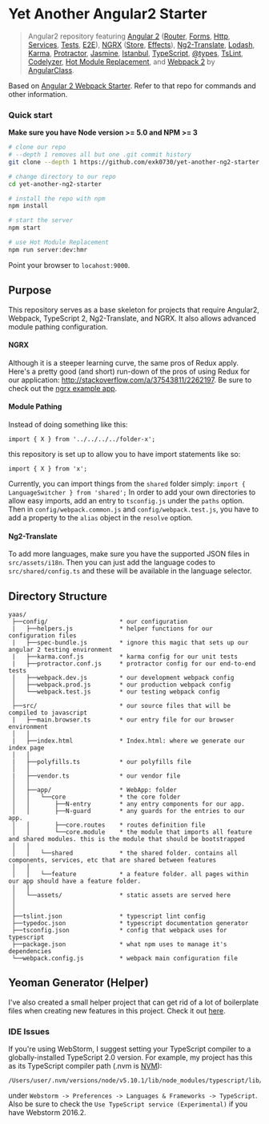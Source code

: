 # Yet Another Angular2 Starter


> Angular2 repository featuring [Angular 2](https://angular.io) ([Router](https://angular.io/docs/js/latest/api/router/), [Forms](https://angular.io/docs/js/latest/api/forms/), [Http](https://angular.io/docs/js/latest/api/http/), [Services](https://gist.github.com/gdi2290/634101fec1671ee12b3e#_follow_@AngularClass_on_twitter), [Tests](https://angular.io/docs/js/latest/api/test/), [E2E](https://angular.github.io/protractor/#/faq#what-s-the-difference-between-karma-and-protractor-when-do-i-use-which-)), 
[NGRX](https://egghead.io/lessons/angular-2-ngrx-store-in-10-minutes) ([Store](https://github.com/ngrx/store), [Effects](https://github.com/ngrx/effects)),
[Ng2-Translate](https://github.com/ocombe/ng2-translate),
[Lodash](https://lodash.com/),
[Karma](https://karma-runner.github.io/), 
[Protractor](https://angular.github.io/protractor/), 
[Jasmine](https://github.com/jasmine/jasmine), 
[Istanbul](https://github.com/gotwarlost/istanbul), 
[TypeScript](http://www.typescriptlang.org/), 
[@types](https://blogs.msdn.microsoft.com/typescript/2016/06/15/the-future-of-declaration-files/), 
[TsLint](http://palantir.github.io/tslint/), 
[Codelyzer](https://github.com/mgechev/codelyzer), 
[Hot Module Replacement](https://webpack.github.io/docs/hot-module-replacement-with-webpack.html), 
and [Webpack 2](http://webpack.github.io/) by [AngularClass](https://angularclass.com).

Based on [Angular 2 Webpack Starter](https://github.com/AngularClass/angular2-webpack-starter). Refer to that repo for 
commands and other information.

### Quick start
**Make sure you have Node version >= 5.0 and NPM >= 3**

```bash
# clone our repo
# --depth 1 removes all but one .git commit history
git clone --depth 1 https://github.com/exk0730/yet-another-ng2-starter.git

# change directory to our repo
cd yet-another-ng2-starter

# install the repo with npm
npm install

# start the server
npm start

# use Hot Module Replacement
npm run server:dev:hmr
```

Point your browser to `locahost:9000`.

## Purpose
This repository serves as a base skeleton for projects that require Angular2, Webpack, TypeScript 2, Ng2-Translate, and NGRX. It also
allows advanced module pathing configuration.

#### NGRX
Although it is a steeper learning curve, the same pros of Redux apply. Here's a pretty good (and short) run-down of the
pros of using Redux for our application: http://stackoverflow.com/a/37543811/2262197. Be sure to check out the 
[ngrx example app](https://github.com/ngrx/example-app/tree/rc5).

#### Module Pathing
Instead of doing something like this:

```
import { X } from '../../../../folder-x';
```

this repository is set up to allow you to have import statements like so:
```
import { X } from 'x';
```

Currently, you can import things from the `shared` folder simply: `import { LanguageSwitcher } from 'shared';` In
order to add your own directories to allow easy imports, add an entry to `tsconfig.js` under the `paths` option. Then in
`config/webpack.common.js` and `config/webpack.test.js`, you have to add a property to the `alias` object in the `resolve`
option.

#### Ng2-Translate
To add more languages, make sure you have the supported JSON files in `src/assets/i18n`. Then you can just add the language
codes to `src/shared/config.ts` and these will be available in the language selector.

## Directory Structure
```
yaas/
 ├──config/                    * our configuration
 |   ├──helpers.js             * helper functions for our configuration files
 |   ├──spec-bundle.js         * ignore this magic that sets up our angular 2 testing environment
 |   ├──karma.conf.js          * karma config for our unit tests
 |   ├──protractor.conf.js     * protractor config for our end-to-end tests
 │   ├──webpack.dev.js         * our development webpack config
 │   ├──webpack.prod.js        * our production webpack config
 │   └──webpack.test.js        * our testing webpack config
 │
 ├──src/                       * our source files that will be compiled to javascript
 |   ├──main.browser.ts        * our entry file for our browser environment
 │   │
 |   ├──index.html             * Index.html: where we generate our index page
 │   │
 |   ├──polyfills.ts           * our polyfills file
 │   │
 |   ├──vendor.ts              * our vendor file
 │   │
 │   ├──app/                   * WebApp: folder
 │   │   └──core               * the core folder
 │   │       ├──N-entry        * any entry components for our app.
 │   │       ├──N-guard        * any guards for the entries to our app.
 │   │       ├──core.routes    * routes definition file
 │   │       └──core.module    * the module that imports all feature and shared modules. this is the module that should be bootstrapped
 │   │
 │   │   └──shared             * the shared folder. contains all components, services, etc that are shared between features
 │   │
 │   │   └──feature            * a feature folder. all pages within our app should have a feature folder. 
 │   │
 │   └──assets/                * static assets are served here
 │
 │
 ├──tslint.json                * typescript lint config
 ├──typedoc.json               * typescript documentation generator
 ├──tsconfig.json              * config that webpack uses for typescript
 ├──package.json               * what npm uses to manage it's dependencies
 └──webpack.config.js          * webpack main configuration file

```

## Yeoman Generator (Helper)
I've also created a small helper project that can get rid of a lot of boilerplate files when creating new features in
this project. Check it out [here](https://github.com/exk0730/generator-yaas-helper).

### IDE Issues
If you're using WebStorm, I suggest setting your TypeScript compiler to a globally-installed TypeScript 2.0 version. For
example, my project has this as its TypeScript compiler path (.nvm is [NVM](https://github.com/creationix/nvm)):

```
/Users/user/.nvm/versions/node/v5.10.1/lib/node_modules/typescript/lib/
```
under `Webstorm -> Preferences -> Languages & Frameworks -> TypeScript`. Also be sure to check the `Use TypeScript service (Experimental)`
if you have Webstorm 2016.2.